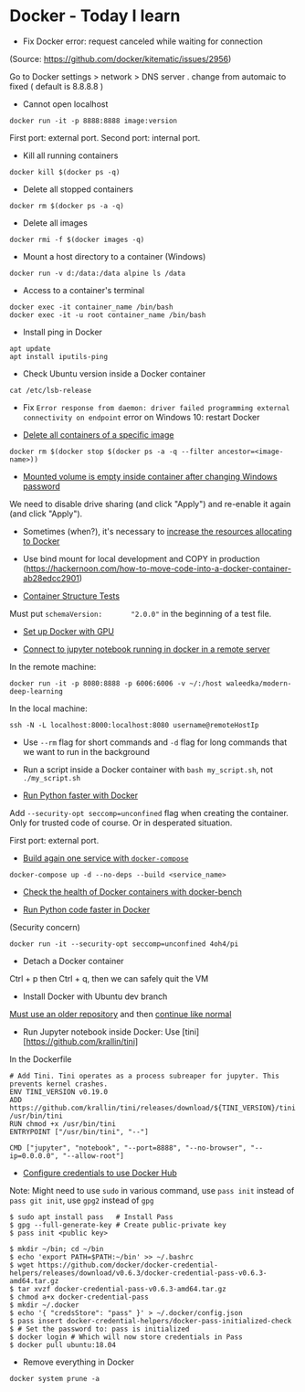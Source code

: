 # Docker - Today I learn

* Fix Docker error: request canceled while waiting for connection 

(Source: https://github.com/docker/kitematic/issues/2956)

Go to Docker settings > network > DNS server . change from automaic to fixed ( default is 8.8.8.8 )

* Cannot open localhost

```
docker run -it -p 8888:8888 image:version
```

First port: external port.
Second port: internal port.

* Kill all running containers

```
docker kill $(docker ps -q)
```

* Delete all stopped containers

```
docker rm $(docker ps -a -q)
```

* Delete all images

```
docker rmi -f $(docker images -q)
```

* Mount a host directory to a container (Windows)

```
docker run -v d:/data:/data alpine ls /data
```

* Access to a container's terminal

```
docker exec -it container_name /bin/bash
docker exec -it -u root container_name /bin/bash
```

* Install ping in Docker

```
apt update
apt install iputils-ping
```

* Check Ubuntu version inside a Docker container

```
cat /etc/lsb-release
```

* Fix `Error response from daemon: driver failed programming external connectivity on endpoint` error on Windows 10: restart Docker

* [Delete all containers of a specific image](https://stackoverflow.com/questions/32073971/stopping-docker-containers-by-image-name-ubuntu)

```
docker rm $(docker stop $(docker ps -a -q --filter ancestor=<image-name>))
```

* [Mounted volume is empty inside container after changing Windows password](https://stackoverflow.com/questions/38583900/mounted-volume-is-empty-inside-container)

We need to disable drive sharing (and click "Apply") and re-enable it again (and click "Apply").

* Sometimes (when?), it's necessary to [increase the resources allocating to Docker](https://stackoverflow.com/questions/44907444/error-137-on-docker-build-command-on-win7)

* Use bind mount for local development and COPY in production
(https://hackernoon.com/how-to-move-code-into-a-docker-container-ab28edcc2901)

* [Container Structure Tests](https://github.com/GoogleContainerTools/container-structure-test)

Must put `schemaVersion:       "2.0.0"` in the beginning of a test file.

* [Set up Docker with GPU](http://collabnix.com/introducing-new-docker-cli-api-support-for-nvidia-gpus-under-docker-engine-19-03-0-beta-release/)

* [Connect to jupyter notebook running in docker in a remote server](https://stackoverflow.com/questions/54572456/connect-to-jupyter-notebook-running-in-docker-on-a-remote-server)

In the remote machine:

```
docker run -it -p 8080:8888 -p 6006:6006 -v ~/:/host waleedka/modern-deep-learning
```

In the local machine:

```
ssh -N -L localhost:8000:localhost:8080 username@remoteHostIp
```

* Use `--rm` flag for short commands and `-d` flag for long commands that we want to run in the background

* Run a script inside a Docker container with `bash my_script.sh`, not `./my_script.sh`

* [Run Python faster with Docker](https://medium.com/better-programming/faster-python-in-docker-d1a71a9b9917)

Add `--security-opt seccomp=unconfined` flag when creating the container. Only for trusted code of course. Or in desperated situation.

First port: external port.

* [Build again one service with `docker-compose`](https://stackoverflow.com/questions/35228970/docker-compose-build-single-container)

```console
docker-compose up -d --no-deps --build <service_name>
```

* [Check the health of Docker containers with docker-bench](https://github.com/docker/docker-bench-security)

* [Run Python code faster in Docker](https://medium.com/better-programming/faster-python-in-docker-d1a71a9b9917)

(Security concern)

```
docker run -it --security-opt seccomp=unconfined 4oh4/pi
```

* Detach a Docker container

Ctrl + p then Ctrl + q, then we can safely quit the VM

* Install Docker with Ubuntu dev branch

[Must use an older repository](https://unix.stackexchange.com/questions/363048/unable-to-locate-package-docker-ce-on-a-64bit-ubuntu) and then [continue like normal](https://docs.docker.com/engine/install/ubuntu/)

* Run Jupyter notebook inside Docker: Use [tini][https://github.com/krallin/tini]

In the Dockerfile

```
# Add Tini. Tini operates as a process subreaper for jupyter. This prevents kernel crashes.
ENV TINI_VERSION v0.19.0
ADD https://github.com/krallin/tini/releases/download/${TINI_VERSION}/tini /usr/bin/tini
RUN chmod +x /usr/bin/tini
ENTRYPOINT ["/usr/bin/tini", "--"]

CMD ["jupyter", "notebook", "--port=8888", "--no-browser", "--ip=0.0.0.0", "--allow-root"]
```

* [Configure credentials to use Docker Hub](https://dev.to/glsolaria/storing-dockerhub-credentials-using-pass-on-ubuntu-18-04-2k9o)

Note: Might need to use `sudo` in various command, use `pass init` instead of `pass git init`, use `gpg2` instead of `gpg`

```
$ sudo apt install pass   # Install Pass
$ gpg --full-generate-key # Create public-private key
$ pass init <public key>

$ mkdir ~/bin; cd ~/bin
$ echo 'export PATH=$PATH:~/bin' >> ~/.bashrc
$ wget https://github.com/docker/docker-credential-helpers/releases/download/v0.6.3/docker-credential-pass-v0.6.3-amd64.tar.gz
$ tar xvzf docker-credential-pass-v0.6.3-amd64.tar.gz
$ chmod a+x docker-credential-pass
$ mkdir ~/.docker
$ echo '{ "credsStore": "pass" }' > ~/.docker/config.json
$ pass insert docker-credential-helpers/docker-pass-initialized-check
$ # Set the password to: pass is initialized
$ docker login # Which will now store credentials in Pass
$ docker pull ubuntu:18.04
```

* Remove everything in Docker

```
docker system prune -a
```

